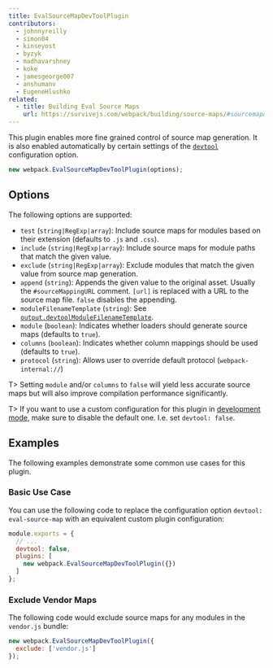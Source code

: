 ```yaml
---
title: EvalSourceMapDevToolPlugin
contributors:
  - johnnyreilly
  - simon04
  - kinseyost
  - byzyk
  - madhavarshney
  - koke
  - jamesgeorge007
  - anshumanv
  - EugeneHlushko
related:
  - title: Building Eval Source Maps
    url: https://survivejs.com/webpack/building/source-maps/#sourcemapdevtoolplugin-and-evalsourcemapdevtoolplugin
---
```


This plugin enables more fine grained control of source map generation. It is also enabled automatically by certain settings of the [`devtool`](/configuration/devtool/) configuration option.

``` js
new webpack.EvalSourceMapDevToolPlugin(options);
```


## Options

The following options are supported:

- `test` (`string|RegExp|array`): Include source maps for modules based on their extension (defaults to `.js` and `.css`).
- `include` (`string|RegExp|array`): Include source maps for module paths that match the given value.
- `exclude` (`string|RegExp|array`): Exclude modules that match the given value from source map generation.
- `append` (`string`): Appends the given value to the original asset. Usually the `#sourceMappingURL` comment. `[url]` is replaced with a URL to the source map file. `false` disables the appending.
- `moduleFilenameTemplate` (`string`): See [`output.devtoolModuleFilenameTemplate`](/configuration/output/#outputdevtoolmodulefilenametemplate).
- `module` (`boolean`): Indicates whether loaders should generate source maps (defaults to `true`).
- `columns` (`boolean`): Indicates whether column mappings should be used (defaults to `true`).
- `protocol` (`string`): Allows user to override default protocol (`webpack-internal://`)

T> Setting `module` and/or `columns` to `false` will yield less accurate source maps but will also improve compilation performance significantly.

T> If you want to use a custom configuration for this plugin in [development mode](/configuration/mode/#mode-development), make sure to disable the default one. I.e. set `devtool: false`.

## Examples

The following examples demonstrate some common use cases for this plugin.

### Basic Use Case

You can use the following code to replace the configuration option `devtool: eval-source-map` with an equivalent custom plugin configuration:

```js
module.exports = {
  // ...
  devtool: false,
  plugins: [
    new webpack.EvalSourceMapDevToolPlugin({})
  ]
};
```

### Exclude Vendor Maps

The following code would exclude source maps for any modules in the `vendor.js` bundle:

``` js
new webpack.EvalSourceMapDevToolPlugin({
  exclude: ['vendor.js']
});
```
